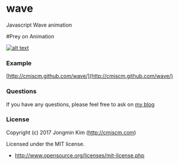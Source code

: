 # wave
Javascript Wave animation

#Prey on Animation


[![alt text](https://cmiscm.github.io/wave/screenshot/wave.gif)](http://cmiscm.github.com/wave/)

 
### Example
[http://cmiscm.github.com/wave/](http://cmiscm.github.com/wave/)


### Questions
If you have any questions, please feel free to ask on [my blog](http://blog.cmiscm.com/?p=5452)


### License
Copyright (c) 2017 Jongmin Kim (http://cmiscm.com) 

Licensed under the MIT license.

 - http://www.opensource.org/licenses/mit-license.php

